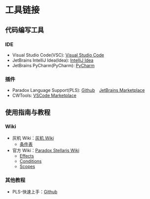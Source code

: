 # 工具链接

## 代码编写工具

### IDE

-   Visual Studio Code(VSC): [Visual Studio Code](https://code.visualstudio.com/)
-   JetBrains IntelliJ Idea(Idea): [IntelliJ Idea](https://code.jetbrains.com/idea/)
-   JetBrains PyCharm(PyCharm): [PyCharm](https://code.jetbrains.com/pycharm/)

### 插件

-   Paradox Language Support(PLS): [Github](https://github.com/DragonKnightOfBreeze/Paradox-Language-Support)&emsp;[JetBrains Marketplace](https://plugins.jetbrains.com/plugin/16825-paradox-language-support)
-   CWTools: [VSCode Marketplace](https://marketplace.visualstudio.com/items?itemName=tboby.cwtools-vscode)

## 使用指南与教程

### Wiki

-   灰机 Wiki：[灰机 Wiki](https://qunxing.huijiwiki.com/wiki/首页)
    -   [条件表](https://qunxing.huijiwiki.com/wiki/条件表)
-   官方 Wiki：[Paradox Stellaris Wiki](https://stellaris.paradoxwikis.com/Modding)
    -   [Effects](https://stellaris.paradoxwikis.com/Effects)
    -   [Conditions](https://stellaris.paradoxwikis.com/Conditions)
    -   [Scopes](https://stellaris.paradoxwikis.com/Scopes)

### 其他教程

-   PLS-快速上手：[Github](https://github.com/DragonKnightOfBreeze/Paradox-Language-Support/blob/master/README.md#%E5%BF%AB%E9%80%9F%E4%B8%8A%E6%89%8B)
